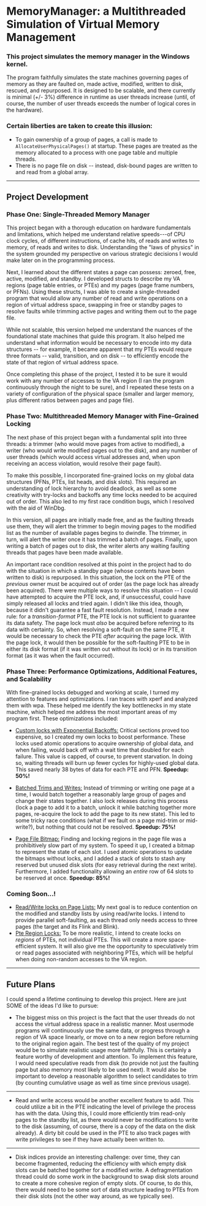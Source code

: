 # MemoryManager: a Multithreaded Simulation of Virtual Memory Management
### This project simulates the memory manager in the Windows kernel.
The program faithfully simulates the state machines governing pages of memory
as they are faulted on, made active, modified, written to disk, rescued, and
repurposed. It is designed to be scalable, and there currently is  minimal (+/- 3%)
difference in runtime as user threads increase (until, of course, the number of
user threads exceeds the number of logical cores in the hardware).

### Certain liberties are taken to create this illusion:
- To gain ownership of a group of pages, a call is made to
`AllocateUserPhysicalPages()` at startup. These pages are treated as the
memory allocated to a process with one page table and multiple threads.
- There is no page file on disk -- instead, disk-bound pages are written
to and read from a global array.
---
## Project Development

### Phase One: Single-Threaded Memory Manager
This project began with a thorough education on hardware fundamentals and limitations,
which helped me understand relative speeds---of CPU clock cycles, of different instructions,
of cache hits, of reads and writes to memory, of reads and writes to disk. Understanding
the "laws of physics" in the system grounded my perspective on various strategic
decisions I would make later on in the programming process.

Next, I learned about the different states a page can possess: zeroed, free, active,
modified, and standby. I developed structs to describe my VA regions (page table entries,
or PTEs) and my pages (page frame numbers, or PFNs). Using these structs, I was able
to create a single-threaded program that would allow any number of read and write operations
on a region of virtual address space, swapping in free or standby pages to resolve faults while
trimming active pages and writing them out to the page file.

While not scalable, this version helped me understand the nuances of the foundational
state machines that guide this program. It also helped me understand what information
would be necessary to encode into my data structures -- for example, it became apparent
that my PTEs would requre three formats -- valid, transition, and on disk -- to 
efficiently encode the state of that region of virtual address space.

Once completing this phase of the project, I tested it to be sure it would work with any
number of accesses to the VA region (I ran the program continuously through the night 
to be sure), and I repeated these tests on a variety of configuration of the physical
space (smaller and larger memory, plus different ratios between pages and page file).

### Phase Two: Multithreaded Memory Manager with Fine-Grained Locking 
The next phase of this project began with a fundamental split into three threads: a trimmer
 (who would move pages from active to modified), a writer (who would write modified pages
out to the disk), and any number of user threads (which would access virtual addresses and,
when upon receiving an access violation, would resolve their page fault).

To make this possible, I incorporated fine-grained locks on my global data structures (PFNs,
PTEs, list heads, and disk slots). This required an understanding of lock hierarchy to avoid
deadlock, as well as some creativity with try-locks and backoffs any time locks needed to be
acquired out of order. This also led to my first race condition bugs, which I resolved with
the aid of WinDbg.

In this version, all pages are initially made free, and as the faulting threads use them, they
will alert the trimmer to begin moving pages to the modified list as the number of available pages
begins to dwindle. The trimmer, in turn, will alert the writer once it has trimmed a batch of pages.
Finally, upon writing a batch of pages out to disk, the writer alerts any waiting faulting threads
that pages have been made available.

An important race condition resolved at this point in the project had to do with the situation in
which a standby page (whose contents have been written to disk) is repurposed. In this situation,
the lock on the PTE of the *previous* owner must be acquired out of order (as the page lock has
already been acquired). There were multiple ways to resolve this situation -- I could have attempted
to acquire the PTE lock, and, if unsuccessful, could have simply released all locks and tried again.
I didn't like this idea, though, because it didn't guarantee a fast fault resolution. Instead,
I made a new rule: for a *transition-format* PTE, the PTE lock is not sufficient to guarantee its
data safety. The page lock must *also* be acquired before referring to its data with certainty.
So, when resolving a soft-fault on the same PTE, it would be necessary to check the PTE *after* acquiring
the page lock. With the page lock, it would then be possible for the soft-faulting PTE to be in
either its disk format (if it was written out without its lock) or in its transition format (as
it was when the fault occurred).

### Phase Three: Performance Optimizations, Additional Features, and Scalability
With fine-grained locks debugged and working at scale, I turned my attention to features and
optimizations. I ran traces with xperf and analyzed them with wpa. These helped me identify
the key bottlenecks in my state machine, which helped me address the most important areas
of my program first. These optimizations included:
- <u>Custom locks with Exponential Backoffs:</u> Critical sections proved too expensive, so
  I created my own locks to boost performance. These locks used atomic operations to acquire ownership
  of global data, and when failing, would back off with a wait time that doubled for each failure.
  This value is capped, of course, to prevent starvation. In doing so, waiting threads will burn up
  fewer cycles for highly-used global data. This saved nearly 38 bytes of data for each PTE and PFN.
  **Speedup: 50%!**


- <u>Batched Trims and Writes:</u> Instead of trimming or writing one page at a time, I would
batch together a reasonably large group of pages and change their states together. I also
lock releases during this process (lock a page to add it to a batch, unlock it while batching
together more pages, re-acquire the lock to add the page to its new state). This led to some
tricky race conditions (what if we fault on a page mid-trim or mid-write?), but nothing that
could not be resolved. **Speedup: 75%!**


- <u>Page File Bitmap:</u> Finding and locking regions in the page file was a prohibitively
slow part of my system. To speed it up, I created a bitmap to represent the state of each slot.
I used atomic operations to update the bitmaps without locks, and I added a stack of slots to
stash any reserved but unused disk slots (for easy retrieval during the next write). Furthermore,
I added functionality allowing an *entire* row of 64 slots to be reserved at once.
**Speedup: 85%!**

### Coming Soon...!
- <u>Read/Write locks on Page Lists:</u> My next goal is to reduce contention on the modified and
standby lists by using read/write locks. I intend to provide parallel soft-faulting, as each thread
only needs access to three pages (the target and its Flink and Blink).
- <u>Pte Region Locks:</u> To be more realistic, I intend to create locks on *regions* of PTEs, not individual PTEs.
This will create a more space-efficient system. It will also give me the opportunity to speculatively
trim or read pages associated with neighboring PTEs, which will be helpful when doing non-random
accesses to the VA region.

---
## Future Plans
I could spend a lifetime continuing to develop this project. Here are just SOME of
the ideas I'd like to pursue:
- The biggest miss on this project is the fact that the user threads do not access
the virtual address space in a realistic manner. Most usermode programs will
continuously use the same data, or progress through a region of VA space linearly,
or move on to a new region before returning to the original region again. The
best test of the quality of my project would be to simulate realistic usage more
faithfully. This is certainly a feature worthy of development and attention. To implement
this feature, I would need speculative reads from disk (to provide not just the faulting
page but also memory most likely to be used next). It would also be important to
develop a reasonable algorithm to  select candidates to trim (by counting cumulative usage as well
as time since previous usage).
---
- Read and write access would be another excellent feature to add. This could utilize
a bit in the PTE indicating the level of privilege the process has with the data.
Using this, I could more efficiently trim read-only pages to the standby list,
as there would never be modifications to write to the disk (assuming, of course,
there is a copy of the data on the disk already). A dirty bit could be used in the PTE
to also track pages with write privileges to see if they have actually been written to. 
---
- Disk indices provide an interesting challenge: over time, they can become fragmented, 
reducing the efficiency with which empty disk slots can be batched together for a
modified write. A defragmentation thread could do some work in the background to
swap disk slots around to create a more cohesive region of empty slots. Of course,
to do this, there would need to be some sort of data structure leading to PTEs from
their disk slots (not the other way around, as we typically see).